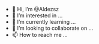 - 👋 Hi, I’m @Aldezsz
- 👀 I’m interested in ...
- 🌱 I’m currently learning ...
- 💞️ I’m looking to collaborate on ...
- 📫 How to reach me ...

<!---
Aldezsz/Aldezsz is a ✨ special ✨ repository because its `README.md` (this file) appears on your GitHub profile.
You can click 
